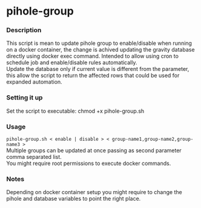 # pihole-group
<h3>Description</h3>
This script is mean to update pihole group to enable/disable when running on a docker container, the change is achived updating the gravity database directly using docker exec command. Intended to allow using cron to schedule job and enable/disable rules automatically.
</br>
Update the database only if current value is different from the parameter, this allow the script to return the affected rows that could be used for expanded automation.

<h3>Setting it up</h3>
Set the script to executable: chmod +x pihole-group.sh

<h3>Usage</h3>
<code>pihole-group.sh < enable | disable > < group-name1,group-name2,group-name3 ></code>
</br>Multiple groups can be updated at once passing as second parameter comma separated list.
</br>You might require root permissions to execute docker commands.

<h3>Notes</h3>
Depending on docker container setup you might require to change the pihole and database variables to point the right place.
